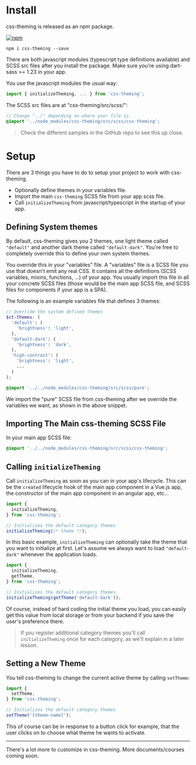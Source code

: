 # Install

css-theming is released as an npm package.

[![npm](https://img.shields.io/npm/v/css-theming.svg)](https://www.npmjs.com/package/css-theming)

```
npm i css-theming --save
```

There are both javascript modules (typescript type definitions available) and SCSS src files after you install the package. Make sure you're using dart-sass >= 1.23 in your app.

You use the javascript modules the usual way:

```javascript
import { initializeTheming, ... } from 'css-theming';
```

The SCSS src files are at "css-theming/src/scss/":
```scss
// Change "../" depending on where your file is.
@import '../node_modules/css-theming/src/scss/css-theming';
```

> Check the different samples in the GitHub repo to see this up close.

# Setup

There are 3 things you have to do to setup your project to work with css-theming.

- Optionally define themes in your variables file.
- Import the main `css-theming` SCSS file from your app scss file.
- Call `initializeTheming` from javascript/typescript in the startup of your app.

## Defining System themes

By default, css-theming gives you 2 themes, one light theme called `"default"` and another dark theme called `"default-dark"`. You're free to completely override this to define your own system themes.

You override this in your "variables" file. A "variables" file is a SCSS file you use that doesn't emit any real CSS. It contains all the definitions (SCSS variables, mixins, functions, ...) of your app. You usually import this file in all your concrete SCSS files (those would be the main app SCSS file, and SCSS files for components if your app is a SPA).

The following is an example variables file that defines 3 themes:

```scss
// Override the system defined themes
$ct-themes: (
  'default': (
    'brightness': 'light',
  ),
  'default-dark': (
    'brightness': 'dark',
  ),
  'high-contrast': (
    'brightness': 'light',
    ...
  )
);

@import '../../node_modules/css-theming/src/scss/pure';
```

We import the "pure" SCSS file from css-theming after we override the variables we want, as shown in the above snippet.

## Importing The Main css-theming SCSS File

In your main app SCSS file:

```scss
@import '../../node_modules/css-theming/src/scss/css-theming';
```

## Calling `initializeTheming`

Call `initializeTheming` as soon as you can in your app's lifecycle. This can be the `created` lifecycle hook of the main app component in a Vue.js app, the constructor of the main app component in an angular app, etc...

```javascript
import {
  initializeTheming,
} from 'css-theming';

// Initializes the default category themes
initializeTheming(/* theme */);
```

In this basic example, `initializeTheming` can optionally take the theme that you want to initialize at first. Let's assume we always want to load `"default-dark"` whenever the application loads.

```javascript
import {
  initializeTheming,
  getTheme,
} from 'css-theming';

// Initializes the default category themes
initializeTheming(getTheme('default-dark'));
```

Of course, instead of hard coding the initial theme you load, you can easily get this value from local storage or from your backend if you save the user's preference there.

> If you register additional category themes you'll call `initializeTheming` once for each category, as we'll explain in a later lesson.

## Setting a New Theme

You tell css-theming to change the current active theme by calling `setTheme`:

```javascript
import {
  setTheme,
} from 'css-theming';

// Initializes the default category themes
setTheme('[theme-name]');
```

This of course can be in response to a button click for example, that the user clicks on to choose what theme he wants to activate.

---

There's a lot more to customize in css-theming. More documents/courses coming soon.
